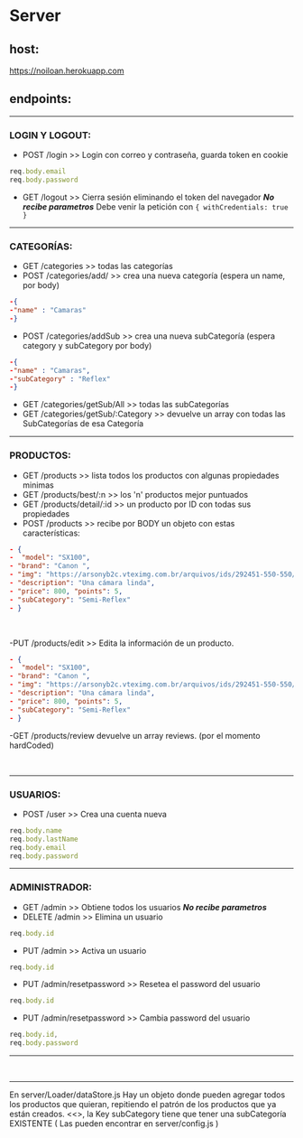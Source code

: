 # Server
 
## host:
https://noiloan.herokuapp.com

## endpoints:

<hr>

### LOGIN Y LOGOUT:

- POST /login >> Login con correo y contraseña, guarda token en cookie 
```javascript
req.body.email
req.body.password
```
- GET /logout >> Cierra sesión eliminando el token del navegador _**No recibe parametros**_
Debe venir la petición con `{ withCredentials: true }`

<hr>

### CATEGORÍAS:

- GET /categories >> todas las categorías
- POST /categories/add/  >> crea una nueva categoría (espera un name, por body)
```JSON 
-{ 
-"name" : "Camaras"
-}
```
- POST /categories/addSub >> crea una nueva subCategoría (espera category y subCategory por body)
```JSON 
-{ 
-"name" : "Camaras",
-"subCategory" : "Reflex"
-}
```
- GET /categories/getSub/All >> todas las subCategorías
- GET /categories/getSub/:Category >> devuelve un array con todas las SubCategorías de esa Categoría

<hr>

### PRODUCTOS:

- GET /products   >> lista todos los productos con algunas propiedades minimas
- GET /products/best/:n   >> los 'n' productos mejor puntuados
- GET /products/detail/:id   >> un producto por ID con todas sus propiedades
- POST /products >> recibe por BODY un objeto con estas características:
```JSON
- { 
-  "model": "SX100", 
- "brand": "Canon ",
- "img": "https://arsonyb2c.vteximg.com.br/arquivos/ids/292451-550-550/ILCE-7M3_Black-1.jpg?v=637123589061300000",
- "description": "Una cámara linda", 
- "price": 800, "points": 5,
- "subCategory": "Semi-Reflex"
- } 
```
<br>

-PUT /products/edit >> Edita la información de un producto.
```JSON
- { 
-  "model": "SX100", 
- "brand": "Canon ",
- "img": "https://arsonyb2c.vteximg.com.br/arquivos/ids/292451-550-550/ILCE-7M3_Black-1.jpg?v=637123589061300000",
- "description": "Una cámara linda", 
- "price": 800, "points": 5,
- "subCategory": "Semi-Reflex"
- } 
```

-GET /products/review devuelve un array reviews. (por el momento hardCoded)

<br>

<hr>

### USUARIOS:

- POST /user >> Crea una cuenta nueva
 ```javascript
req.body.name
req.body.lastName
req.body.email
req.body.password
```

<hr>

### ADMINISTRADOR:

- GET /admin >> Obtiene todos los usuarios _**No recibe parametros**_
- DELETE /admin >> Elimina un usuario 
 ```javascript
req.body.id
```
- PUT /admin >> Activa un usuario 
 ```javascript
req.body.id
```
- PUT /admin/resetpassword >> Resetea el password del usuario 
 ```javascript
req.body.id
```
- PUT /admin/resetpassword >> Cambia password del usuario
 ```javascript
req.body.id,
req.body.password
```

<hr>

<br>

<hr>  

En server/Loader/dataStore.js 
Hay un objeto donde pueden agregar todos los productos que quieran, repitiendo el patrón de los productos que ya están creados.
<<<CUIDADO>>, la Key subCategory tiene que tener una subCategoría EXISTENTE ( Las pueden encontrar en server/config.js )